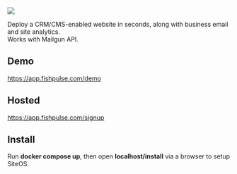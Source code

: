 <img src="https://renatodc.com/img/siteos.png" />
<p>
Deploy a CRM/CMS-enabled website in seconds, along with business email and site analytics. 
<br />
Works with Mailgun API.
</p>
<h2>Demo</h2>
<p>
<a href="https://app.fishpulse.com/demo">https://app.fishpulse.com/demo</a>
</p>
<h2>Hosted</h2>
<p>
<a href="https://app.fishpulse.com/signup">https://app.fishpulse.com/signup</a>
</p>
<h2>Install</h2>
<p>
  Run <b>docker compose up</b>, then open <b>localhost/install</b> via a browser to setup SiteOS.
</p>